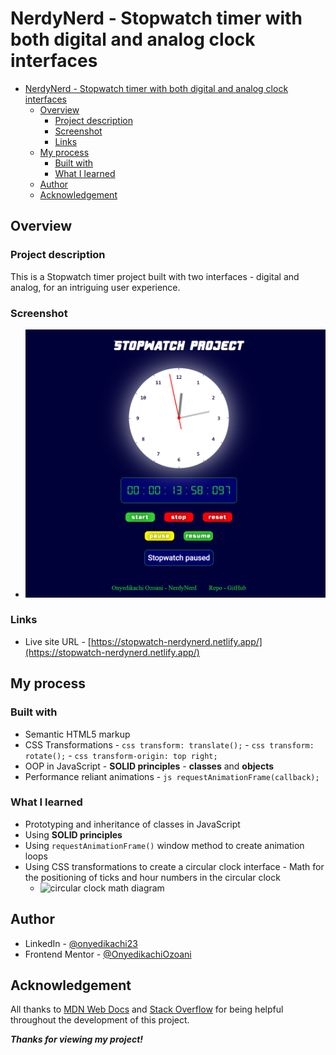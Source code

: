 <!-- @format -->

# NerdyNerd - Stopwatch timer with both digital and analog clock interfaces

- [NerdyNerd - Stopwatch timer with both digital and analog clock interfaces](#nerdynerd---stopwatch-timer-with-both-digital-and-analog-clock-interfaces)
	- [Overview](#overview)
		- [Project description](#project-description)
		- [Screenshot](#screenshot)
		- [Links](#links)
	- [My process](#my-process)
		- [Built with](#built-with)
		- [What I learned](#what-i-learned)
	- [Author](#author)
	- [Acknowledgement](#acknowledgement)

## Overview

### Project description

This is a Stopwatch timer project built with two interfaces - digital and analog, for an intriguing user experience.

### Screenshot

-   ![full Stopwatch interface](./design/project-screenshot.png)

### Links

-   Live site URL - [https://stopwatch-nerdynerd.netlify.app/](https://stopwatch-nerdynerd.netlify.app/)

## My process

### Built with

-   Semantic HTML5 markup
-   CSS Transformations - `css transform: translate();` - `css transform: rotate();` - `css transform-origin: top right;`
-   OOP in JavaScript - **SOLID principles** - **classes** and **objects**
-   Performance reliant animations - `js requestAnimationFrame(callback);`

### What I learned

-   Prototyping and inheritance of classes in JavaScript
-   Using **SOLID principles**
-   Using `requestAnimationFrame()` window method to create animation loops
-   Using CSS transformations to create a circular clock interface - Math for the positioning of ticks and hour numbers in the circular clock
    -   ![circular clock math diagram](https://i.ibb.co/JsZRqH9/unnamed.jpg)

## Author

-   LinkedIn - [@onyedikachi23](https://www.linkedin.com/in/onyedikachi23)
-   Frontend Mentor - [@OnyedikachiOzoani](https://www.frontendmentor.io/profile/OnyedikachiOzoani)

## Acknowledgement

All thanks to [MDN Web Docs](https://developer.mozilla.org/en-US/) and [Stack Overflow](https://stackoverflow.com/) for being helpful throughout the development of this project.

**_Thanks for viewing my project!_**
